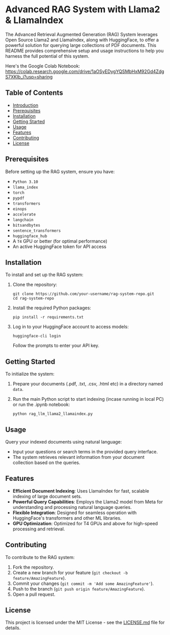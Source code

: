 # Advanced RAG System with Llama2 & LlamaIndex

The Advanced Retrieval Augmented Generation (RAG) System leverages Open Source Llama2 and LlamaIndex, along with HuggingFace, to offer a powerful solution for querying large collections of PDF documents. This README provides comprehensive setup and usage instructions to help you harness the full potential of this system.

Here's the Google Colab Notebook: https://colab.research.google.com/drive/1aOSyEDygYQSMbHxM92Gd4ZdgS7XKIb_i?usp=sharing

## Table of Contents

- [Introduction](#advanced-rag-system-with-llama2--llamaindex)
- [Prerequisites](#prerequisites)
- [Installation](#installation)
- [Getting Started](#getting-started)
- [Usage](#usage)
- [Features](#features)
- [Contributing](#contributing)
- [License](#license)

## Prerequisites

Before setting up the RAG system, ensure you have:

- `Python 3.10`
- `llama_index`
- `torch`
- `pypdf`
- `transformers`
- `einops`
- `accelerate`
- `langchain`
- `bitsandbytes`
- `sentence_transformers`
- `huggingface_hub`
- A `T4` GPU or better (for optimal performance)
- An active HuggingFace token for API access

## Installation

To install and set up the RAG system:

1. Clone the repository:

   ```
   git clone https://github.com/your-username/rag-system-repo.git
   cd rag-system-repo
   ```

3. Install the required Python packages:

   ```
   pip install -r requirements.txt
   ```

4. Log in to your HuggingFace account to access models:

   ```
   huggingface-cli login
   ```

   Follow the prompts to enter your API key.

## Getting Started

To initialize the system:

1. Prepare your documents (.pdf, .txt, .csv, .html etc) in a directory named `data`.
2. Run the main Python script to start indexing (incase running in local PC) or run the .ipynb notebook:

   ```
   python rag_llm_llama2_llamaindex.py
   ```
   
## Usage

Query your indexed documents using natural language:

- Input your questions or search terms in the provided query interface.
- The system retrieves relevant information from your document collection based on the queries.

## Features

- **Efficient Document Indexing**: Uses LlamaIndex for fast, scalable indexing of large document sets.
- **Powerful Query Capabilities**: Employs the Llama2 model from Meta for understanding and processing natural language queries.
- **Flexible Integration**: Designed for seamless operation with HuggingFace's transformers and other ML libraries.
- **GPU Optimization**: Optimized for T4 GPUs and above for high-speed processing and retrieval.

## Contributing

To contribute to the RAG system:

1. Fork the repository.
2. Create a new branch for your feature (`git checkout -b feature/AmazingFeature`).
3. Commit your changes (`git commit -m 'Add some AmazingFeature'`).
4. Push to the branch (`git push origin feature/AmazingFeature`).
5. Open a pull request.

## License

This project is licensed under the MIT License - see the [LICENSE.md](LICENSE.md) file for details.

